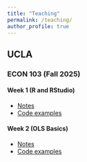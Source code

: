 ```yaml
---
title: "Teaching"
permalink: /teaching/
author_profile: true
---
```

## UCLA
### ECON 103 (Fall 2025)
#### Week 1 (R and RStudio)
* [Notes](/files/UCLA/Econ103/Week_1/Week_1_2025.pdf)
* [Code examples](/files/UCLA/Econ103/Week_1/Week_1.R)


#### Week 2 (OLS Basics)
* [Notes](/files/UCLA/Econ103/Week_2/Week_2_103.pdf)
* [Code examples](/files/UCLA/Econ103/Week_2/week2_code.Rmd)

<!--
## Lecturer
### University of Chile
#### Master of Arts in Economics
* Workshop: MATLAB and Introduction to Dynamic Programming
  
### Universidad de los Andes, Chile
#### Bachelor of Arts in Economics 
* Monetary Macroeconomics
* Industrial Organization
* Probability Theory  

#### Master of Arts in Economics
* Microeconomic Theory I 

## Teaching Assistant

### University of Chile
#### Bachelor of Arts in Economics
* Introduction to Statistics
* Political Economy
* Econometrics (Quantitative Methods II)

#### Master of Arts in Economics
* Macroeconomics I (Prof. Rómulo Chumacero and Álvaro García-Marín)
* Macroeconomics II (Prof. Eduardo Engel)
* Econometrics I (Prof. Valentina Paredes)
* Econometrics II (Prof. Rómulo Chumacero)
-->

